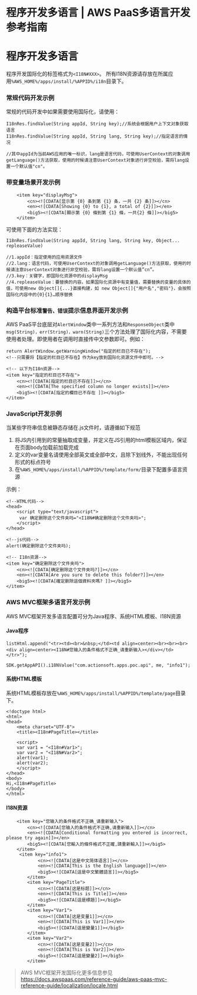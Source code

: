 # 程序开发多语言 | AWS PaaS多语言开发参考指南

# 程序开发多语言

程序开发国际化的标签格式为`<I18N#XXX>`。 所有I18N资源请存放在所属应用`%AWS_HOME%/apps/install/%APPID%/i18n`目录下。

### 常规代码开发示例

常规的代码开发中如果需要使用国际化，请使用：
    
    
    I18nRes.findValue(String appId, String key);//系统会根据用户上下文对象获取语言
    I18nRes.findValue(String appId, String lang, String key);//指定语言的情况
    
    //其中appId为当前AWS应用的唯一标识，lang是语言代码，可使用UserContext的对象调用getLanguage()方法获取，使用的时候请注意UserContext对象进行非空校验，需将lang设置一个默认值"cn"。
    

### 带变量场景开发示例
    
    
        <item key="displayMsg">
            <cn><![CDATA[显示第 {0} 条到第 {1} 条，一共 {2} 条]]></cn>
            <en><![CDATA[Showing {0} to {1}, a total of {2}]]></en>
            <big5><![CDATA[顯示第 {0} 條到第 {1} 條，一共{2} 條]]></big5>
        </item>
    

可使用下面的方法实现：
    
    
    I18nRes.findValue(String appId, String lang, String key, Object... repleaseValue)
    
    //1.appId：指定使用的应用资源文件
    //2.lang：语言代码，可使用UserContext的对象调用getLanguage()方法获取，使用的时候请注意UserContext对象进行非空校验，需将lang设置一个默认值”cn”。
    //3.key：关键字，即国际化资源中的displayMsg
    //4.repleaseValue：要替换的内容。如果国际化资源中有变量值，需要替换的变量的具体的值，可使用new Object[]{...}直接构建，如 new Object[]{"用户名","密码"}，会按照国际化内容中的{0}{1}…顺序替换
    

### 构造平台标准`警告、错误`提示信息界面开发示例

AWS PaaS平台底层对`AlertWindow`类中一系列方法和`ResponseObject`类中`msg(String)，err(String)，warn(String)`三个方法处理了国际化内容，不需要使用者处理。即使用者在调用时直接传中文参数即可。例如：
    
    
    return AlertWindow.getWarningWindow("指定的栏目已不存在");
    <!--只需要将【指定的栏目已不存在】作为key放到国际化资源文件中即可。-->
    
    <!-- 以下为I18n资源-->
    <item key="指定的栏目已不存在">
        <cn><![CDATA[指定的栏目已不存在]]></cn>
        <en><![CDATA[The specified column no longer exists]]></en>
        <big5><![CDATA[指定的欄目已不存在 ]]></big5>
    </item>
    

### JavaScript开发示例

当某些字符串信息被静态存储在.js文件时，请遵循如下规范

  1. 将JS内引用到的常量抽取成变量，并定义在JS引用的html模板区域内，保证在页面body加载前加载完成
  2. 定义的var变量名请使用全部英文或全部中文，且除下划线外，不能出现任何形式的标点符号
  3. 在`%AWS_HOME%/apps/install/%APPID%/template/form/`目录下配置多语言资源

示例：
    
    
    <!--HTML代码-->
    <head>
        <script type="text/javascript">
         var 确定删除这个文件夹吗="<I18N#确定删除这个文件夹吗>";
        </script>
    </head>
    
    <!--js代码-->
    alert(确定删除这个文件夹吗);
    
    <!-- I18n资源-->
    <item key="确定删除这个文件夹吗">
        <cn><![CDATA[确定删除这个文件夹吗?]]></cn>
        <en><![CDATA[Are you sure to delete this folder?]]></en>
        <big5><![CDATA[確定删除這個資料夾嗎? ]]></big5>
    </item>
    

### AWS MVC框架多语言开发示例

AWS MVC框架开发多语言配置可分为Java程序、系统HTML模板、I18N资源

#### Java程序
    
    
    listHtml.append("<tr><td><br>&nbsp;</td><td align=center><br><br><br><div align=center><I18N#您输入的条件格式不正确_请重新输入></div></td></tr>");
    
    SDK.getAppAPI().i18NValue("com.actionsoft.apps.poc.api", me, "info1");
    

#### 系统HTML模板

系统HTML模板存放在`%AWS_HOME%/apps/install/%APPID%/template/page`目录下。
    
    
    <!doctype html>
    <html>
    <head>
        <meta charset="UTF-8">
        <title><I18n#PageTitle></title>
    
        <script>
        var var1 = "<I18n#Var1>";
        var var2 = "<I18N#Var2>";
        alert(var1);
        alert(var2);
        </script>
    </head>
    <body>
    Hi,<I18n#PageTitle>
    </body>
    </html>
    

#### I18N资源
    
    
        <item key="您输入的条件格式不正确_请重新输入">
            <cn><![CDATA[您输入的条件格式不正确,请重新输入]]></cn>
            <en><![CDATA[Conditional formatting you entered is incorrect, please try again]]></en>
            <big5><![CDATA[您輸入的條件格式不正確,請重新輸入]]></big5>
        </item>
         <item key="info1">
                <cn><![CDATA[这是中文简体语言]]></cn>
                <en><![CDATA[This is the English language]]></en>
                <big5><![CDATA[這是中文繁體語言]]></big5>
            </item>
            <item key="PageTitle">
                <cn><![CDATA[这是标题]]></cn>
                <en><![CDATA[This is Title]]></en>
                <big5><![CDATA[這是標題]]></big5>
            </item>
            <item key="Var1">
                <cn><![CDATA[这是变量1]]></cn>
                <en><![CDATA[This is Var1]]></en>
                <big5><![CDATA[這是變量1]]></big5>
            </item>
            <item key="Var2">
                <cn><![CDATA[这是变量2]]></cn>
                <en><![CDATA[This is Var2]]></en>
                <big5><![CDATA[這是變量2]]></big5>
            </item>
    

> AWS MVC框架开发国际化更多信息参见<https://docs.awspaas.com/reference-guide/aws-paas-mvc-reference-guide/localization/locale.html>